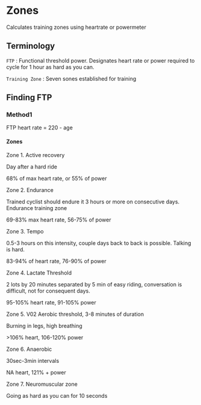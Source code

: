 Zones
=====

Calculates training zones using heartrate or powermeter

Terminology
-----------

``FTP``
: Functional threshold power. Designates heart rate or power required to cycle
for 1 hour as hard as you can.

``Training Zone``
: Seven sones established for training

Finding FTP
-----------

### Method1 ###

FTP heart rate = 220 - age

#### Zones

Zone 1. Active recovery

Day after a hard ride

68% of max heart rate, or 55% of power

Zone 2. Endurance

Trained cyclist should endure it 3 hours or more on consecutive days. Endurance
training zone

69-83% max heart rate, 56-75% of power

Zone 3. Tempo

0.5-3 hours on this intensity, couple days back to back is possible. Talking is
hard.

83-94% of heart rate, 76-90% of power

Zone 4. Lactate Threshold

2 lots by 20 minutes separated by 5 min of easy riding, conversation is
difficult, not for consequent days.

95-105% heart rate, 91-105% power

Zone 5. V02
Aerobic threshold, 3-8 minutes of duration

Burning in legs, high breathing

\>106% heart, 106-120% power

Zone 6. Anaerobic

30sec-3min intervals

NA heart, 121% + power

Zone 7. Neuromuscular zone

Going as hard as you can for 10 seconds
